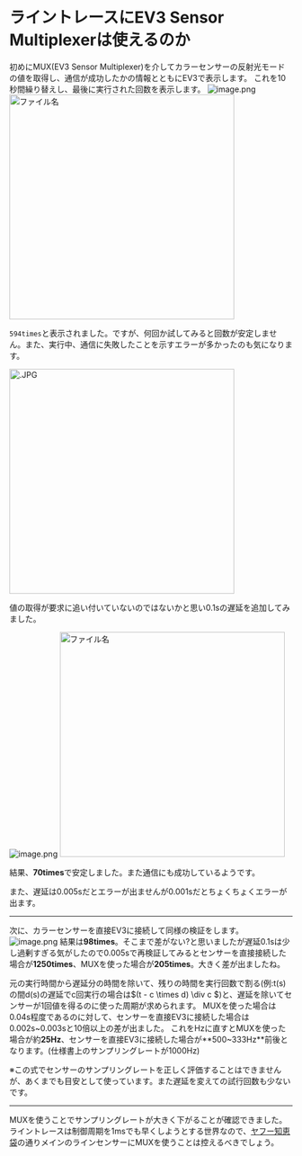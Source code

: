 
# ライントレースにEV3 Sensor Multiplexerは使えるのか

初めにMUX(EV3 Sensor Multiplexer)を介してカラーセンサーの反射光モードの値を取得し、通信が成功したかの情報とともにEV3で表示します。
これを10秒間繰り替えし、最後に実行された回数を表示します。
![image.png](https://qiita-image-store.s3.ap-northeast-1.amazonaws.com/0/2449798/a86a7046-6962-9e9d-4f73-b821ddefec65.png)
<img width="400" alt="ファイル名" src="https://qiita-image-store.s3.ap-northeast-1.amazonaws.com/0/2449798/ae2d0b8c-65d4-f6dd-24ff-b0fda8093031.png">

``594times``と表示されました。ですが、何回か試してみると回数が安定しません。また、実行中、通信に失敗したことを示すエラーが多かったのも気になります。

<img width="400" alt=".JPG" src="https://qiita-image-store.s3.ap-northeast-1.amazonaws.com/0/2449798/8d35ddf6-72f0-a3dd-7876-886a5dd01bc0.jpeg">

値の取得が要求に追い付いていないのではないかと思い0.1sの遅延を追加してみました。

![image.png](https://qiita-image-store.s3.ap-northeast-1.amazonaws.com/0/2449798/2d9fc2d2-3d07-d4b0-e5b6-47742f710e1a.png)
<img width="400" alt="ファイル名" src="https://qiita-image-store.s3.ap-northeast-1.amazonaws.com/0/2449798/695654cf-9ff5-844d-f29f-98be416ffc6a.png">

結果、**70times**で安定しました。また通信にも成功しているようです。

また、遅延は0.005sだとエラーが出ませんが0.001sだとちょくちょくエラーが出ます。

---

次に、カラーセンサーを直接EV3に接続して同様の検証をします。
![image.png](https://qiita-image-store.s3.ap-northeast-1.amazonaws.com/0/2449798/ecd567ff-51cc-f818-61b5-7ab15db7ad98.png)
結果は**98times**。そこまで差がない?と思いましたが遅延0.1sは少し過剰すぎる気がしたので0.005sで再検証してみるとセンサーを直接接続した場合が**1250times**、MUXを使った場合が**205times**。大きく差が出ましたね。

元の実行時間から遅延分の時間を除いて、残りの時間を実行回数で割る(例:t(s)の間d(s)の遅延でc回実行の場合は$(t - c \times d) \div c $)と、遅延を除いてセンサーが1回値を得るのに使った周期が求められます。
MUXを使った場合は0.04s程度であるのに対して、センサーを直接EV3に接続した場合は0.002s~0.003sと10倍以上の差が出ました。
これをHzに直すとMUXを使った場合が約**25Hz**、センサーを直接EV3に接続した場合が**500~333Hz**前後となります。(仕様書上のサンプリングレートが1000Hz)

※この式でセンサーのサンプリングレートを正しく評価することはできませんが、あくまでも目安として使っています。また遅延を変えての試行回数も少ないです。

---

MUXを使うことでサンプリングレートが大きく下がることが確認できました。ライントレースは制御周期を1msでも早くしようとする世界なので、[ヤフー知恵袋](https://detail.chiebukuro.yahoo.co.jp/qa/question_detail/q14204940404)の通りメインのラインセンサーにMUXを使うことは控えるべきでしょう。
